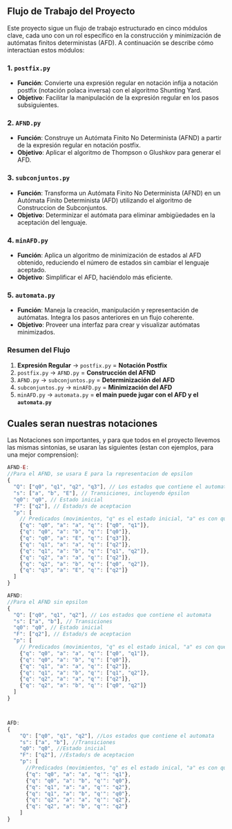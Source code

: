 ## Flujo de Trabajo del Proyecto

Este proyecto sigue un flujo de trabajo estructurado en cinco módulos clave, cada uno con un rol específico en la construcción y minimización de autómatas finitos deterministas (AFD). A continuación se describe cómo interactúan estos módulos:

### 1. `postfix.py`

- **Función**: Convierte una expresión regular en notación infija a notación postfix (notación polaca inversa) con el algoritmo Shunting Yard.
- **Objetivo**: Facilitar la manipulación de la expresión regular en los pasos subsiguientes.

### 2. `AFND.py`

- **Función**: Construye un Autómata Finito No Determinista (AFND) a partir de la expresión regular en notación postfix.
- **Objetivo**: Aplicar el algoritmo de Thompson o Glushkov para generar el AFD.

### 3. `subconjuntos.py`

- **Función**: Transforma un Autómata Finito No Determinista (AFND) en un Autómata Finito Determinista (AFD) utilizando el  algoritmo de Construccion de Subconjuntos.
- **Objetivo**: Determinizar el autómata para eliminar ambigüedades en la aceptación del lenguaje.

### 4. `minAFD.py`

- **Función**: Aplica un algoritmo de minimización de estados al AFD obtenido, reduciendo el número de estados sin cambiar el lenguaje aceptado.
- **Objetivo**: Simplificar el AFD, haciéndolo más eficiente.

### 5. `automata.py`

- **Función**: Maneja la creación, manipulación y representación de autómatas. Integra los pasos anteriores en un flujo coherente.
- **Objetivo**: Proveer una interfaz para crear y visualizar autómatas minimizados.

### Resumen del Flujo

1. **Expresión Regular** → `postfix.py` = **Notación Postfix**
2. `postfix.py` → `AFND.py` = **Construcción del AFND**
3. `AFND.py` → `subconjuntos.py` = **Determinización del AFD**
4. `subconjuntos.py` → `minAFD.py` = **Minimización del AFD**
5. `minAFD.py` → `automata.py` = **el main puede jugar con el AFD y el `automata.py`**


## Cuales seran nuestras notaciones
Las Notaciones son importantes, y para que todos en el proyecto llevemos las mismas sintonias, se usaran las siguientes (estan con ejemplos, para una mejor comprension):
```javascript
AFND-E:
//Para el AFND, se usara E para la representacion de epsilon
{
  "Q": ["q0", "q1", "q2", "q3"], // Los estados que contiene el automata
  "s": ["a", "b", "E"], // Transiciones, incluyendo épsilon
  "q0": "q0", // Estado inicial
  "F": ["q2"], // Estado/s de aceptacion
  "p": [
    // Predicados (movimientos, "q" es el estado inicial, "a" es con qué transición se está moviendo, "q'" es a dónde se mueve después)
    {"q": "q0", "a": "a", "q'": ["q0", "q1"]},
    {"q": "q0", "a": "b", "q'": ["q0"]},
    {"q": "q0", "a": "E", "q'": ["q3"]},
    {"q": "q1", "a": "a", "q'": ["q2"]},
    {"q": "q1", "a": "b", "q'": ["q1", "q2"]},
    {"q": "q2", "a": "a", "q'": ["q2"]},
    {"q": "q2", "a": "b", "q'": ["q0", "q2"]},
    {"q": "q3", "a": "E", "q'": ["q2"]}
  ]
}

AFND:
//Para el AFND sin epsilon
{
  "Q": ["q0", "q1", "q2"], // Los estados que contiene el automata
  "s": ["a", "b"], // Transiciones
  "q0": "q0", // Estado inicial
  "F": ["q2"], // Estado/s de aceptacion
  "p": [
    // Predicados (movimientos, "q" es el estado inical, "a" es con que transicion se esta moviendo, "q" es a donde se mueve despues)
    {"q": "q0", "a": "a", "q'": ["q0", "q1"]},
    {"q": "q0", "a": "b", "q'": ["q0"]},
    {"q": "q1", "a": "a", "q'": ["q2"]},
    {"q": "q1", "a": "b", "q'": ["q1", "q2"]},
    {"q": "q2", "a": "a", "q'": ["q2"]},
    {"q": "q2", "a": "b", "q'": ["q0", "q2"]}
  ]
}



AFD:
{
    "Q": ["q0", "q1", "q2"], //Los estados que contiene el automata
    "s": ["a", "b"], //Transiciones
    "q0": "q0", //Estado inicial
    "F": ["q2"], //Estado/s de aceptacion
    "p": [
      //Predicados (movimientos, "q" es el estado inical, "a" es con que transicion se esta moviendo, "q" es a donde se mueve despues)
      {"q": "q0", "a": "a", "q'": "q1"},
      {"q": "q0", "a": "b", "q'": "q0"},
      {"q": "q1", "a": "a", "q'": "q2"},
      {"q": "q1", "a": "b", "q'": "q0"},
      {"q": "q2", "a": "a", "q'": "q2"},
      {"q": "q2", "a": "b", "q'": "q2"}
    ]
}  
```
